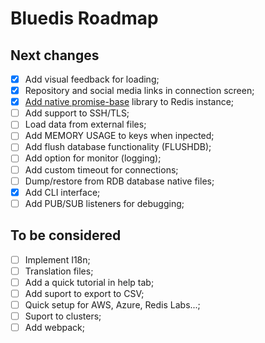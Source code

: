 # Bluedis Roadmap

## Next changes

- [x] Add visual feedback for loading;
- [x] Repository and social media links in connection screen;
- [x] [Add native promise-base](https://github.com/luin/ioredis#plugging-in-your-own-promises-library) library to Redis instance;
- [ ] Add support to SSH/TLS;
- [ ] Load data from external files;
- [ ] Add MEMORY USAGE to keys when inpected;
- [ ] Add flush database functionality (FLUSHDB);
- [ ] Add option for monitor (logging);
- [ ] Add custom timeout for connections;
- [ ] Dump/restore from RDB database native files;
- [x] Add CLI interface;
- [ ] Add PUB/SUB listeners for debugging;

## To be considered

- [ ] Implement I18n;
- [ ] Translation files;
- [ ] Add a quick tutorial in help tab;
- [ ] Add suport to export to CSV;
- [ ] Quick setup for AWS, Azure, Redis Labs...;
- [ ] Suport to clusters;
- [ ] Add webpack;

